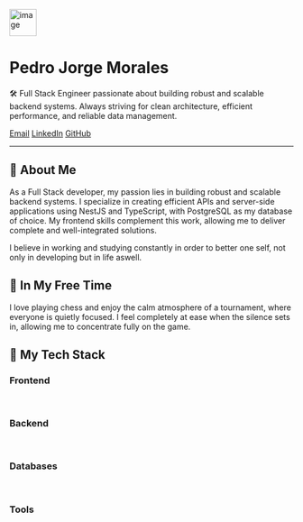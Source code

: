 <img width="48" height="48" alt="image" src="https://github.com/user-attachments/assets/5595d296-461a-4cb3-81af-faffa05f44af" /><h1>Pedro Jorge Morales</h1>
    <p>🛠️ Full Stack Engineer passionate about building robust and scalable backend systems. Always striving for clean architecture, efficient performance, and reliable data management.</p>


  <div class="links">
        <a href="pedrojorgemorales6@gmail.com">Email</a>
        <a href="www.linkedin.com/in/pedro-jorge-morales-55b459234">LinkedIn</a>
        <a href="https://github.com/MPedroJ">GitHub</a>
    </div>

   <hr>

   <h2>💜 About Me</h2>
    <p>As a Full Stack developer, my passion lies in building robust and scalable backend systems. I specialize in creating efficient APIs and server-side applications using NestJS and TypeScript, with PostgreSQL as my database of choice. My frontend skills complement this work, allowing me to deliver complete and well-integrated solutions.</p>

<p>I believe in working and studying constantly in order to better one self, not only in developing but in life aswell.</p>

   <h2>🌸 In My Free Time</h2>
    <p>I love playing chess and enjoy the calm atmosphere of a tournament, where everyone is quietly focused. I feel completely at ease when the silence sets in, allowing me to concentrate fully on the game.</p>


  <h2>🍣 My Tech Stack</h2>

  <div class="tech-section">
        <h3>Frontend</h3>
        <img href="https://camo.githubusercontent.com/49179b69f7956cc4b5e5e7987d011103b7e3ffc20c55ca4a43c8ff214c3b6796/68747470733a2f2f736b696c6c69636f6e732e6465762f69636f6e733f693d68746d6c"/>
        <img href="https://camo.githubusercontent.com/a266b2536a9f4e1b8dc325ca89d9ce8e7f323c1e140f8b830a42f474a56e3b4c/68747470733a2f2f736b696c6c69636f6e732e6465762f69636f6e733f693d637373"/>
        <img href="https://camo.githubusercontent.com/16edff857d92b7794d5f4241aa88b9db4463d06eb52b38624a5fe1cad1584e53/68747470733a2f2f736b696c6c69636f6e732e6465762f69636f6e733f693d6a73"/>
        <img href="https://camo.githubusercontent.com/cb1fa2738a401d7952e8c150707084c5336ba9d544a238fad8c8d4d942353d8a/68747470733a2f2f736b696c6c69636f6e732e6465762f69636f6e733f693d7265616374"/>
    </div>

   <div class="tech-section">
        <h3>Backend</h3>
        <img href="https://camo.githubusercontent.com/ea3a367c6ef785b5447cba5462d868ffed003c813a1c2e0d5aed924fc0a7fcda/68747470733a2f2f736b696c6c69636f6e732e6465762f69636f6e733f693d7473"/>
        <img href="https://camo.githubusercontent.com/4f9dcd0c7f9b4bf35e34d8e9c117c2098ad66dff523c4ec6748bb373ef10df60/68747470733a2f2f736b696c6c69636f6e732e6465762f69636f6e733f693d6e6573746a73"/>
    </div>

  <div class="tech-section">
        <h3>Databases</h3>
        <img href="https://camo.githubusercontent.com/8c779088a37e29fdc8fca5576357aa67c86f30041734226d17f70e150eececdf/68747470733a2f2f736b696c6c69636f6e732e6465762f69636f6e733f693d6d6f6e676f6462"/>
        <img href="https://camo.githubusercontent.com/6b1aa6077b7d1752ac3d2908f5af5e010809fc99278e349120c5890ddefeddac/68747470733a2f2f736b696c6c69636f6e732e6465762f69636f6e733f693d706f737467726573716c"/>
    </div>

  <div class="tech-section">
        <h3>Tools</h3>
        <img href="https://camo.githubusercontent.com/869b011ef3778c6dce9288ee988f59caec696153e3afb7219d858c05d317e368/68747470733a2f2f736b696c6c69636f6e732e6465762f69636f6e733f693d646f636b6572"/>
        <img href="https://camo.githubusercontent.com/dbe4ba9617b5f2b9c3c12682ab9b2c687078af1cd25a2f545461157d8e1e7401/68747470733a2f2f736b696c6c69636f6e732e6465762f69636f6e733f693d676974687562"/>
        <img href="https://camo.githubusercontent.com/a2322ca134c223fe4b49d637be98c3b8d9b907e8ef9c601c4bc8ce2a5824e269/68747470733a2f2f736b696c6c69636f6e732e6465762f69636f6e733f693d676974"/>
    </div>
